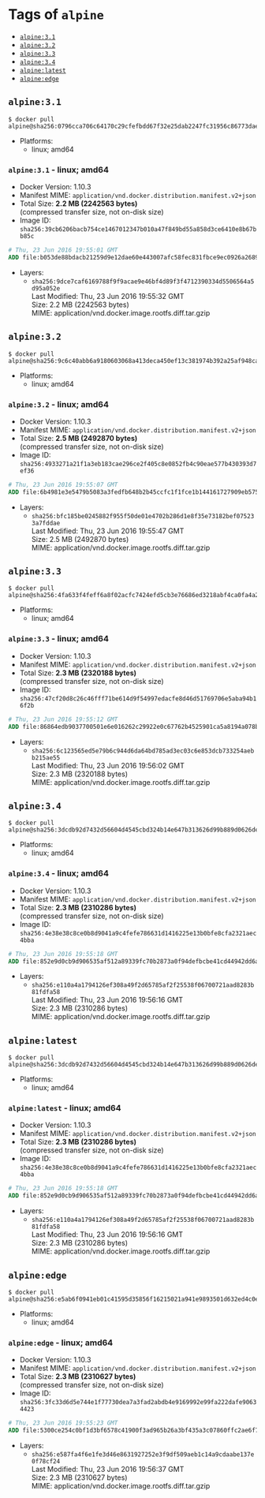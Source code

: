 <!-- THIS FILE IS GENERATED VIA './update-tag-details.sh' -->

# Tags of `alpine`

-	[`alpine:3.1`](#alpine31)
-	[`alpine:3.2`](#alpine32)
-	[`alpine:3.3`](#alpine33)
-	[`alpine:3.4`](#alpine34)
-	[`alpine:latest`](#alpinelatest)
-	[`alpine:edge`](#alpineedge)

## `alpine:3.1`

```console
$ docker pull alpine@sha256:0796cca706c64170c29cfefbdd67f32e25dab2247fc31956c86773dae825800f
```

-	Platforms:
	-	linux; amd64

### `alpine:3.1` - linux; amd64

-	Docker Version: 1.10.3
-	Manifest MIME: `application/vnd.docker.distribution.manifest.v2+json`
-	Total Size: **2.2 MB (2242563 bytes)**  
	(compressed transfer size, not on-disk size)
-	Image ID: `sha256:39cb6206bacb754ce1467012347b010a47f849bd55a858d3ce6410e8b67bb85c`

```dockerfile
# Thu, 23 Jun 2016 19:55:01 GMT
ADD file:b053de88bdacb21259d9e12dae60e443007afc58fec831fbce9ec0926a2689c5 in /
```

-	Layers:
	-	`sha256:9dce7caf6169788f9f9acae9e46bf4d89f3f4712390334d5506564a5d95a052e`  
		Last Modified: Thu, 23 Jun 2016 19:55:32 GMT  
		Size: 2.2 MB (2242563 bytes)  
		MIME: application/vnd.docker.image.rootfs.diff.tar.gzip

## `alpine:3.2`

```console
$ docker pull alpine@sha256:9c6c40abb6a9180603068a413deca450ef13c381974b392a25af948ca87c3c14
```

-	Platforms:
	-	linux; amd64

### `alpine:3.2` - linux; amd64

-	Docker Version: 1.10.3
-	Manifest MIME: `application/vnd.docker.distribution.manifest.v2+json`
-	Total Size: **2.5 MB (2492870 bytes)**  
	(compressed transfer size, not on-disk size)
-	Image ID: `sha256:4933271a21f1a3eb183cae296ce2f405c8e0852fb4c90eae577b430393d7ef36`

```dockerfile
# Thu, 23 Jun 2016 19:55:07 GMT
ADD file:6b4981e3e5479b5083a3fedfb648b2b45ccfc1f1fce1b144161727909eb575a7 in /
```

-	Layers:
	-	`sha256:bfc185be0245882f955f50de01e4702b286d1e8f35e73182bef075233a7fddae`  
		Last Modified: Thu, 23 Jun 2016 19:55:47 GMT  
		Size: 2.5 MB (2492870 bytes)  
		MIME: application/vnd.docker.image.rootfs.diff.tar.gzip

## `alpine:3.3`

```console
$ docker pull alpine@sha256:4fa633f4feff6a8f02acfc7424efd5cb3e76686ed3218abf4ca0fa4a2a358423
```

-	Platforms:
	-	linux; amd64

### `alpine:3.3` - linux; amd64

-	Docker Version: 1.10.3
-	Manifest MIME: `application/vnd.docker.distribution.manifest.v2+json`
-	Total Size: **2.3 MB (2320188 bytes)**  
	(compressed transfer size, not on-disk size)
-	Image ID: `sha256:47cf20d8c26c46fff71be614d9f54997edacfe8d46d51769706e5aba94b16f2b`

```dockerfile
# Thu, 23 Jun 2016 19:55:12 GMT
ADD file:86864edb9037700501e6e016262c29922e0c67762b4525901ca5a8194a078bfb in /
```

-	Layers:
	-	`sha256:6c123565ed5e79b6c944d6da64bd785ad3ec03c6e853dcb733254aebb215ae55`  
		Last Modified: Thu, 23 Jun 2016 19:56:02 GMT  
		Size: 2.3 MB (2320188 bytes)  
		MIME: application/vnd.docker.image.rootfs.diff.tar.gzip

## `alpine:3.4`

```console
$ docker pull alpine@sha256:3dcdb92d7432d56604d4545cbd324b14e647b313626d99b889d0626de158f73a
```

-	Platforms:
	-	linux; amd64

### `alpine:3.4` - linux; amd64

-	Docker Version: 1.10.3
-	Manifest MIME: `application/vnd.docker.distribution.manifest.v2+json`
-	Total Size: **2.3 MB (2310286 bytes)**  
	(compressed transfer size, not on-disk size)
-	Image ID: `sha256:4e38e38c8ce0b8d9041a9c4fefe786631d1416225e13b0bfe8cfa2321aec4bba`

```dockerfile
# Thu, 23 Jun 2016 19:55:18 GMT
ADD file:852e9d0cb9d906535af512a89339fc70b2873a0f94defbcbe41cd44942dd6ac8 in /
```

-	Layers:
	-	`sha256:e110a4a1794126ef308a49f2d65785af2f25538f06700721aad8283b81fdfa58`  
		Last Modified: Thu, 23 Jun 2016 19:56:16 GMT  
		Size: 2.3 MB (2310286 bytes)  
		MIME: application/vnd.docker.image.rootfs.diff.tar.gzip

## `alpine:latest`

```console
$ docker pull alpine@sha256:3dcdb92d7432d56604d4545cbd324b14e647b313626d99b889d0626de158f73a
```

-	Platforms:
	-	linux; amd64

### `alpine:latest` - linux; amd64

-	Docker Version: 1.10.3
-	Manifest MIME: `application/vnd.docker.distribution.manifest.v2+json`
-	Total Size: **2.3 MB (2310286 bytes)**  
	(compressed transfer size, not on-disk size)
-	Image ID: `sha256:4e38e38c8ce0b8d9041a9c4fefe786631d1416225e13b0bfe8cfa2321aec4bba`

```dockerfile
# Thu, 23 Jun 2016 19:55:18 GMT
ADD file:852e9d0cb9d906535af512a89339fc70b2873a0f94defbcbe41cd44942dd6ac8 in /
```

-	Layers:
	-	`sha256:e110a4a1794126ef308a49f2d65785af2f25538f06700721aad8283b81fdfa58`  
		Last Modified: Thu, 23 Jun 2016 19:56:16 GMT  
		Size: 2.3 MB (2310286 bytes)  
		MIME: application/vnd.docker.image.rootfs.diff.tar.gzip

## `alpine:edge`

```console
$ docker pull alpine@sha256:e5ab6f0941eb01c41595d35856f16215021a941e9893501d632ed4c0ee4e53a6
```

-	Platforms:
	-	linux; amd64

### `alpine:edge` - linux; amd64

-	Docker Version: 1.10.3
-	Manifest MIME: `application/vnd.docker.distribution.manifest.v2+json`
-	Total Size: **2.3 MB (2310627 bytes)**  
	(compressed transfer size, not on-disk size)
-	Image ID: `sha256:3fc33d6d5e744e1f77730dea7a3fad2abdb4e9169992e99fa222dafe90634423`

```dockerfile
# Thu, 23 Jun 2016 19:55:23 GMT
ADD file:5300ce254c0bf1d3bf6578c41900f3ad965b26a3bf435a3c07860ffc2ae6f7e2 in /
```

-	Layers:
	-	`sha256:e587fa4f6e1fe3d46e8631927252e3f9df509aeb1c14a9cdaabe137e0f78cf24`  
		Last Modified: Thu, 23 Jun 2016 19:56:37 GMT  
		Size: 2.3 MB (2310627 bytes)  
		MIME: application/vnd.docker.image.rootfs.diff.tar.gzip
